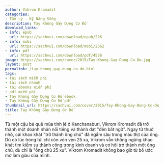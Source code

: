 ```yaml
---
author: Vikrom Kromadit
categories:
- Tâm Lý - Kỹ Năng Sống
description: Tay Không Gây Dựng Cơ Đồ
download_links:
- info: epub
  url: https://sachvui.com/download/epub/226
- info: mobi
  url: https://sachvui.com/download/mobi/2562
- info: pdf
  url: https://sachvui.com/download/pdf/4558
image: https://sachvui.com/cover/2015/Tay-Khong-Gay-Dung-Co-Do.jpg
layout: post
permalink: /tay-khong-gay-dung-co-do.html
tags:
- tải sách miễn phí
- tải sách nhanh
- tải ebooks miễn phí
- pdf miễn phí
- Tay Không Gây Dựng Cơ Đồ ebook
- Tay Không Gây Dựng Cơ Đồ pdf
thumbnail_url: https://sachvui.com/cover/2015/Tay-Khong-Gay-Dung-Co-Do.jpg
title: Tay Không Gây Dựng Cơ Đồ
---
```


 <div class="item-desc text-justify"> <p>Từ một cậu bé quê mùa tỉnh lẻ ở Kanchanaburi, Vikrom Kromadit đã trở thành một doanh nhân nổi tiếng và thành đạt "đến bất ngờ". Ngay từ thuở nhỏ, cái khao khát "trở thành ông chủ" đã ngấm sâu trong máu thịt của ông. Dù có lúc trong túi chỉ còn vỏn vẹn 25 xu, Vikrom vẫn không ngừng khao khát tìm kiếm sự thành công trong kinh doanh và cơ hội trở thành một ông chủ, dù chỉ là "ông chủ 25 xu". Vikrom Kromadit không bao giờ từ bỏ ước mơ làm giàu của mình.</p> </div>